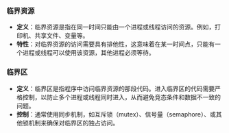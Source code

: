 

### 临界资源
- **定义**：临界资源是指在同一时间只能由一个进程或线程访问的资源。例如，打印机、共享文件、变量等。
- **特性**：对临界资源的访问需要具有排他性，这意味着在某一时间点，只能有一个进程或线程可以使用该资源，其他进程必须等待。

### 临界区
- **定义**：临界区是指程序中访问临界资源的那段代码。进入临界区的代码需要严格控制，以防止多个进程或线程同时进入，从而避免竞态条件和数据不一致的问题。
- **控制**：通常使用同步机制，如互斥锁（mutex）、信号量（semaphore）、或其他锁机制来确保对临界区的独占访问。